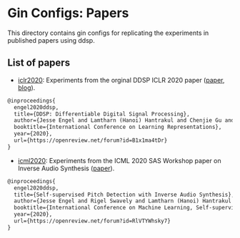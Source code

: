 # Gin Configs: Papers

This directory contains gin configs for replicating the experiments in published
papers using ddsp.

## List of papers

* [iclr2020](./iclr2020/): Experiments from the orginal DDSP ICLR 2020 paper ([paper](https://openreview.net/forum?id=B1x1ma4tDr), [blog](https://magenta.tensorflow.org/ddsp)).

```latex
@inproceedings{
  engel2020ddsp,
  title={DDSP: Differentiable Digital Signal Processing},
  author={Jesse Engel and Lamtharn (Hanoi) Hantrakul and Chenjie Gu and Adam Roberts},
  booktitle={International Conference on Learning Representations},
  year={2020},
  url={https://openreview.net/forum?id=B1x1ma4tDr}
}
```

* [icml2020](./icml2020/): Experiments from the ICML 2020 SAS Workshop paper on Inverse Audio Synthesis ([paper](https://goo.gl/magenta/ddsp-inv)).

```latex
@inproceedings{
  engel2020ddsp,
  title={Self-supervised Pitch Detection with Inverse Audio Synthesis},
  author={Jesse Engel and Rigel Swavely and Lamtharn (Hanoi) Hantrakul and Adam Roberts and Curtis Hawthorne},
  booktitle={International Conference on Machine Learning, Self-supervised Audio and Speech Workshop},
  year={2020},
  url={https://openreview.net/forum?id=RlVTYWhsky7}
}
```
